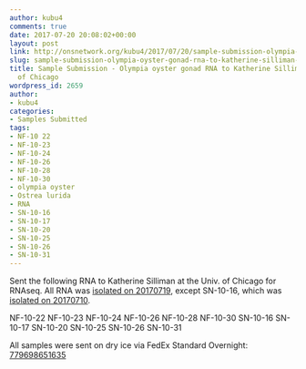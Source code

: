 ```yaml
---
author: kubu4
comments: true
date: 2017-07-20 20:08:02+00:00
layout: post
link: http://onsnetwork.org/kubu4/2017/07/20/sample-submission-olympia-oyster-gonad-rna-to-katherine-silliman-univ-of-chicago/
slug: sample-submission-olympia-oyster-gonad-rna-to-katherine-silliman-univ-of-chicago
title: Sample Submission - Olympia oyster gonad RNA to Katherine Silliman @ Univ.
  of Chicago
wordpress_id: 2659
author:
- kubu4
categories:
- Samples Submitted
tags:
- NF-10 22
- NF-10-23
- NF-10-24
- NF-10-26
- NF-10-28
- NF-10-30
- olympia oyster
- Ostrea lurida
- RNA
- SN-10-16
- SN-10-17
- SN-10-20
- SN-10-25
- SN-10-26
- SN-10-31
---
```


Sent the following RNA to Katherine Silliman at the Univ. of Chicago for RNAseq. All RNA was [isolated on 20170719](http://onsnetwork.org/kubu4/2017/07/19/rna-isolation-olympia-oyster-gonad-tissue-in-paraffin-histology-blocks-2/), except SN-10-16, which was [isolated on 20170710](http://onsnetwork.org/kubu4/2017/07/10/rna-isolation-olympia-oyster-gonad-tissue-in-paraffin-histology-blocks/).

NF-10-22
NF-10-23
NF-10-24
NF-10-26
NF-10-28
NF-10-30
SN-10-16
SN-10-17
SN-10-20
SN-10-25
SN-10-26
SN-10-31

All samples were sent on dry ice via FedEx Standard Overnight: [779698651635](https://www.fedex.com/apps/fedextrack/?action=track&tracknumbers=779698651635&clienttype=ivother)
